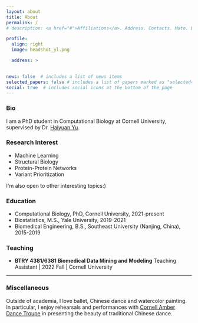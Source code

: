 ```yaml
---
layout: about
title: About
permalink: /
# description: <a href="#">Affiliations</a>. Address. Contacts. Moto. Etc.

profile:
  align: right
  image: headshot_yl.png

  address: >
    

news: false  # includes a list of news items
selected_papers: false # includes a list of papers marked as "selected={true}"
social: true  # includes social icons at the bottom of the page
---
```


### Bio

I am a PhD student in Computational Biology at Cornell University, supervised by Dr. [Haiyuan Yu](https://yulab.org/). 

### Research Interest

* Machine Learning 
* Structural Biology 
* Protein-Protein Networks 
* Variant Prioritization

I'm also open to other interesting topics:)

<!-- My research interests are primarily in machine learning, and in particular its application in variant prioritization, protein-protein interaction networks and structural biology. -->
<!-- My research interest -->

### Education
* Computational Biology, PhD, Cornell University, 2021-present
* Biostatistics, M.S., Yale University, 2019-2021
* Biomedical Engineering, B.S., Southeast University (Nanjing, China), 2015-2019

### Teaching

* **BTRY 4381/6381 Biomedical Data Mining and Modeling** Teaching Assistant \| 2022 Fall \| Cornell University

  <!-- A biomedical data science course using Python and available bioinformatics tools and techniques for the analysis of molecular biological data, including biosequences, and networks. Practical skills are emphasized. Topics include advanced Python programming, R and Bioconductor, sequence alignment, introduction to web development, genomics and proteomics data mining and analysis, machine learning, and methods for inferring and analyzing regulatory, protein-protein interaction networks. -->

---
### Miscellaneous
Outside of academia, I love ballet, Chinese dance and watercolor painting. In particular, I enjoy rehearsals and performances with [Cornell Amber Dance Troupe](https://www.cornellamberdance.com/) in presenting the beauty of traditional Chinese dance.

